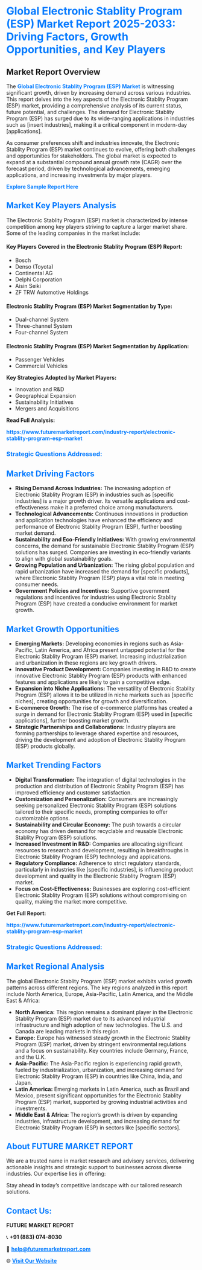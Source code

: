 <h1 style="color: #007BFF;">Global Electronic Stablity Program (ESP) Market Report 2025-2033: Driving Factors, Growth Opportunities, and Key Players</h1>

<section id="overview">
<h2>Market Report Overview</h2>
<p>The <a href="https://www.futuremarketreport.com/industry-report/electronic-stablity-program-esp-market" style="color: #007BFF; text-decoration: none;"><strong>Global Electronic Stablity Program (ESP) Market</strong></a> is witnessing significant growth, driven by increasing demand across various industries. This report delves into the key aspects of the Electronic Stablity Program (ESP) market, providing a comprehensive analysis of its current status, future potential, and challenges. The demand for Electronic Stablity Program (ESP) has surged due to its wide-ranging applications in industries such as [insert industries], making it a critical component in modern-day [applications].</p>
<p>As consumer preferences shift and industries innovate, the Electronic Stablity Program (ESP) market continues to evolve, offering both challenges and opportunities for stakeholders. The global market is expected to expand at a substantial compound annual growth rate (CAGR) over the forecast period, driven by technological advancements, emerging applications, and increasing investments by major players.</p>
</section>

<section id="overview">
<p><a href="https://www.futuremarketreport.com/request-sample/reportId=52151" style="color: #007BFF; text-decoration: none;"><strong>Explore Sample Report Here</strong></a></p>
</section>

<section id="key-players">
<h2 style="color: #007BFF;">Market Key Players Analysis</h2>
<p>The Electronic Stablity Program (ESP) market is characterized by intense competition among key players striving to capture a larger market share. Some of the leading companies in the market include:</p>
<h4>Key Players Covered in the Electronic Stablity Program (ESP) Report:</h4>
<ul><li>Bosch</li><li>Denso (Toyota)</li><li>Continental AG</li><li>Delphi Corporation</li><li>Aisin Seiki</li><li>ZF TRW Automotive Holdings</li></ul>
<h4>Electronic Stablity Program (ESP) Market Segmentation by Type:</h4>
<ul><li>Dual-channel System</li><li>Three-channel System</li><li>Four-channel System</li></ul>

<h4>Electronic Stablity Program (ESP) Market Segmentation by Application:</h4>
<ul><li>Passenger Vehicles</li><li>Commercial Vehicles</li></ul>
<p><strong>Key Strategies Adopted by Market Players:</strong></p>
<ul>
<li>Innovation and R&D</li>
<li>Geographical Expansion</li>
<li>Sustainability Initiatives</li>
<li>Mergers and Acquisitions</li>
</ul>
</section>

<section>
<p><strong>Read Full Analysis: </strong></p><a href="https://www.futuremarketreport.com/industry-report/electronic-stablity-program-esp-market" style="color: #007BFF; text-decoration: none;"><strong>https://www.futuremarketreport.com/industry-report/electronic-stablity-program-esp-market</strong></a>
<h3 style="color: #007BFF;">Strategic Questions Addressed:</h3>
</section>

<section id="driving-factors">
<h2 style="color: #007BFF;">Market Driving Factors</h2>
<ul>
<li><strong>Rising Demand Across Industries:</strong> The increasing adoption of Electronic Stablity Program (ESP) in industries such as [specific industries] is a major growth driver. Its versatile applications and cost-effectiveness make it a preferred choice among manufacturers.</li>
<li><strong>Technological Advancements:</strong> Continuous innovations in production and application technologies have enhanced the efficiency and performance of Electronic Stablity Program (ESP), further boosting market demand.</li>
<li><strong>Sustainability and Eco-Friendly Initiatives:</strong> With growing environmental concerns, the demand for sustainable Electronic Stablity Program (ESP) solutions has surged. Companies are investing in eco-friendly variants to align with global sustainability goals.</li>
<li><strong>Growing Population and Urbanization:</strong> The rising global population and rapid urbanization have increased the demand for [specific products], where Electronic Stablity Program (ESP) plays a vital role in meeting consumer needs.</li>
<li><strong>Government Policies and Incentives:</strong> Supportive government regulations and incentives for industries using Electronic Stablity Program (ESP) have created a conducive environment for market growth.</li>
</ul>
</section>

<section id="growth-opportunities">
<h2 style="color: #007BFF;">Market Growth Opportunities</h2>
<ul>
<li><strong>Emerging Markets:</strong> Developing economies in regions such as Asia-Pacific, Latin America, and Africa present untapped potential for the Electronic Stablity Program (ESP) market. Increasing industrialization and urbanization in these regions are key growth drivers.</li>
<li><strong>Innovative Product Development:</strong> Companies investing in R&D to create innovative Electronic Stablity Program (ESP) products with enhanced features and applications are likely to gain a competitive edge.</li>
<li><strong>Expansion into Niche Applications:</strong> The versatility of Electronic Stablity Program (ESP) allows it to be utilized in niche markets such as [specific niches], creating opportunities for growth and diversification.</li>
<li><strong>E-commerce Growth:</strong> The rise of e-commerce platforms has created a surge in demand for Electronic Stablity Program (ESP) used in [specific applications], further boosting market growth.</li>
<li><strong>Strategic Partnerships and Collaborations:</strong> Industry players are forming partnerships to leverage shared expertise and resources, driving the development and adoption of Electronic Stablity Program (ESP) products globally.</li>
</ul>
</section>

<section id="trending-factors">
<h2 style="color: #007BFF;">Market Trending Factors</h2>
<ul>
<li><strong>Digital Transformation:</strong> The integration of digital technologies in the production and distribution of Electronic Stablity Program (ESP) has improved efficiency and customer satisfaction.</li>
<li><strong>Customization and Personalization:</strong> Consumers are increasingly seeking personalized Electronic Stablity Program (ESP) solutions tailored to their specific needs, prompting companies to offer customizable options.</li>
<li><strong>Sustainability and Circular Economy:</strong> The push towards a circular economy has driven demand for recyclable and reusable Electronic Stablity Program (ESP) solutions.</li>
<li><strong>Increased Investment in R&D:</strong> Companies are allocating significant resources to research and development, resulting in breakthroughs in Electronic Stablity Program (ESP) technology and applications.</li>
<li><strong>Regulatory Compliance:</strong> Adherence to strict regulatory standards, particularly in industries like [specific industries], is influencing product development and quality in the Electronic Stablity Program (ESP) market.</li>
<li><strong>Focus on Cost-Effectiveness:</strong> Businesses are exploring cost-efficient Electronic Stablity Program (ESP) solutions without compromising on quality, making the market more competitive.</li>
</ul>
</section>

<section>
<p><strong>Get Full Report: </strong></p><a href="https://www.futuremarketreport.com/industry-report/electronic-stablity-program-esp-market" style="color: #007BFF; text-decoration: none;"><strong>https://www.futuremarketreport.com/industry-report/electronic-stablity-program-esp-market</strong></a>
<h3 style="color: #007BFF;">Strategic Questions Addressed:</h3>
</section>


<section id="regional-analysis">
<h2 style="color: #007BFF;">Market Regional Analysis</h2>
<p>The global Electronic Stablity Program (ESP) market exhibits varied growth patterns across different regions. The key regions analyzed in this report include North America, Europe, Asia-Pacific, Latin America, and the Middle East & Africa:</p>
<ul>
<li><strong>North America:</strong> This region remains a dominant player in the Electronic Stablity Program (ESP) market due to its advanced industrial infrastructure and high adoption of new technologies. The U.S. and Canada are leading markets in this region.</li>
<li><strong>Europe:</strong> Europe has witnessed steady growth in the Electronic Stablity Program (ESP) market, driven by stringent environmental regulations and a focus on sustainability. Key countries include Germany, France, and the U.K.</li>
<li><strong>Asia-Pacific:</strong> The Asia-Pacific region is experiencing rapid growth, fueled by industrialization, urbanization, and increasing demand for Electronic Stablity Program (ESP) in countries like China, India, and Japan.</li>
<li><strong>Latin America:</strong> Emerging markets in Latin America, such as Brazil and Mexico, present significant opportunities for the Electronic Stablity Program (ESP) market, supported by growing industrial activities and investments.</li>
<li><strong>Middle East & Africa:</strong> The region’s growth is driven by expanding industries, infrastructure development, and increasing demand for Electronic Stablity Program (ESP) in sectors like [specific sectors].</li>
</ul>
</section>

<footer>
<h2 style="color: #007BFF;">About FUTURE MARKET REPORT</h2>
<p>We are a trusted name in market research and advisory services, delivering actionable insights and strategic support to businesses across diverse industries. Our expertise lies in offering:</p>

<p>Stay ahead in today’s competitive landscape with our tailored research solutions.</p>

<h2 style="color: #007BFF;">Contact Us:</h2>
<p><strong>FUTURE MARKET REPORT</strong></p>
<p>📞 <strong>+91 (883) 074-8030</strong></p>
<p>📧 <strong><a href="mailto:help@futuremarketreport.com" style="color: #007BFF;">help@futuremarketreport.com</a></strong></p>
<p>🌐 <strong><a href="https://www.futuremarketreport.com/" style="color: #007BFF;">Visit Our Website</a></strong></p>
</footer>